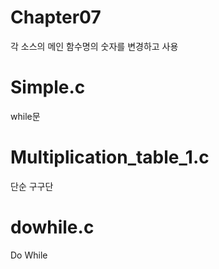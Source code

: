 # Chapter07


각 소스의 메인 함수명의 숫자를 변경하고 사용

<h1> Simple.c </h1> while문<br>
<h1> Multiplication_table_1.c </h1> 단순 구구단<br>
<h1> dowhile.c </h1> Do While<br>

